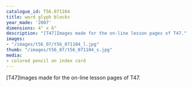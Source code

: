 ```yaml
---
catalogue_id: T56.071104
title: word glyph blocks
year_made: '2007'
dimensions: 4" x 6"
description: "[T47]Images made for the on-line lesson pages of T47."
images:
- "/images/t56_07/t56_071104_l.jpg"
thumb: "/images/t56_07/t56_071104_s.jpg"
media:
- colored pencil on index card
---
```


[T47]Images made for the on-line lesson pages of T47.
